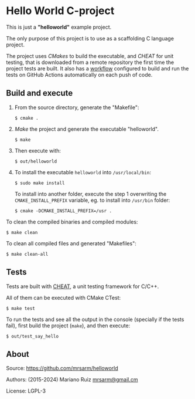 Hello World C-project
=====================

This is just a **"helloworld"** example project.

The only purpose of this project is to use as a scaffolding
C language project.

The project uses *CMakes* to build the executable, and *CHEAT* for
unit testing, that is downloaded from a remote repository the first
time the project tests are built.
It also has a [workflow](.github/workflows/cmake.yml) configured to
build and run the tests on GitHub Actions automatically on each
push of code.


Build and execute
-----------------

1. From the source directory, generate the "Makefile":

       $ cmake .

2. *Make* the project and generate the executable "helloworld".

       $ make

3. Then execute with:

       $ out/helloworld

4. To install the executable `helloworld`
   into `/usr/local/bin`:

       $ sudo make install

   To install into another folder, execute the step 1
   overwriting the `CMAKE_INSTALL_PREFIX` variable, eg.
   to install into `/usr/bin` folder:

       $ cmake -DCMAKE_INSTALL_PREFIX=/usr .

To clean the compiled binaries and compiled modules:

    $ make clean

To clean all compiled files and generated "Makefiles":

    $ make clean-all


Tests
-----

Tests are built with [CHEAT](https://github.com/Tuplanolla/cheat),
a unit testing framework for C/C++.

All of them can be executed with CMake CTest:

    $ make test

To run the tests and see all the output in the console (specially
if the tests fail), first build the project (`make`), and then execute:

    $ out/test_say_hello


About
-----

Source: https://github.com/mrsarm/helloworld

Authors: (2015-2024) Mariano Ruiz <mrsarm@gmail.cm>

License: LGPL-3
